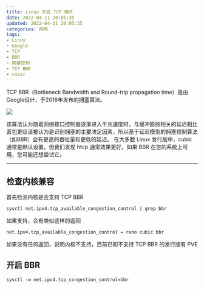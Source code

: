 ```yaml
---
title: Linux 开启 TCP BBR
date: 2022-04-11 20:05:35
updated: 2022-04-11 20:05:35
categories: 网络
tags:
- Linux
- Google
- TCP
- BBR
- 拥塞控制
- TCP BBR
- cubic
---
```

TCP BBR（Bottleneck Bandwidth and Round-trip propagation time）是由Google设计，于2016年发布的拥塞算法。

![](https://lfs.libmbr.com/assets/2022/04/11/lb.svg)

<!-- more -->
该算法认为随着网络接口控制器逐渐进入千兆速度时，与缓冲膨胀相关的延迟相比丢包更应该被认为是识别拥塞的主要决定因素，所以基于延迟模型的拥塞控制算法（如BBR）会有更高的吞吐量和更低的延迟。
在大多数 Linux 发行版中，cubic 通常是默认设置，但我们发现 htcp 通常效果更好。如果 BBR 在您的系统上可用，您可能还想尝试它。

---

## 检查内核兼容

首先检测内核是否支持 TCP BBR

```
sysctl net.ipv4.tcp_available_congestion_control | grep bbr
```

如果支持，会有类似这样的返回

```
net.ipv4.tcp_available_congestion_control = reno cubic bbr
```

如果没有任何返回，说明内核不支持，目前已知不支持 TCP BBR 的发行版有 PVE

## 开启 BBR

```
sysctl -w net.ipv4.tcp_congestion_control=bbr
```

